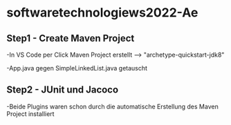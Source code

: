 # softwaretechnologiews2022-Ae

## Step1 - Create Maven Project
-In VS Code per Click Maven Project erstellt --> "archetype-quickstart-jdk8"

-App.java gegen SimpleLinkedList.java getauscht

## Step2 - JUnit und Jacoco
-Beide Plugins waren schon durch die automatische Erstellung des Maven Project installiert
